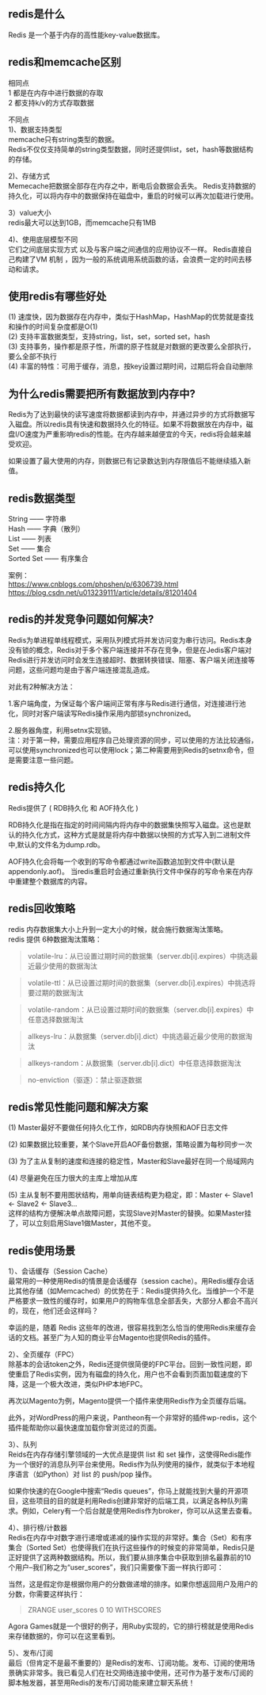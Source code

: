 
redis是什么
-------------
Redis 是一个基于内存的高性能key-value数据库。 
  
  
  
redis和memcache区别
-------------
相同点    
1 都是在内存中进行数据的存取  
2 都支持k/v的方式存取数据  
  
不同点    
1)、数据支持类型  
memcache只有string类型的数据。  
Redis不仅仅支持简单的string类型数据，同时还提供list，set，hash等数据结构的存储。

2)、存储方式  
Memecache把数据全部存在内存之中，断电后会数据会丢失。
Redis支持数据的持久化，可以将内存中的数据保持在磁盘中，重启的时候可以再次加载进行使用。  

3）value大小  
redis最大可以达到1GB，而memcache只有1MB

4)、使用底层模型不同  
它们之间底层实现方式 以及与客户端之间通信的应用协议不一样。
Redis直接自己构建了VM 机制 ，因为一般的系统调用系统函数的话，会浪费一定的时间去移动和请求。
  
  
  

使用redis有哪些好处  
-------------
(1) 速度快，因为数据存在内存中，类似于HashMap，HashMap的优势就是查找和操作的时间复杂度都是O(1)   
(2) 支持丰富数据类型，支持string，list，set，sorted set，hash   
(3) 支持事务，操作都是原子性，所谓的原子性就是对数据的更改要么全部执行，要么全部不执行   
(4) 丰富的特性：可用于缓存，消息，按key设置过期时间，过期后将会自动删除  
  
  
  

为什么redis需要把所有数据放到内存中?　
-------------
Redis为了达到最快的读写速度将数据都读到内存中，并通过异步的方式将数据写入磁盘。所以redis具有快速和数据持久化的特征。如果不将数据放在内存中，磁盘I/O速度为严重影响redis的性能。在内存越来越便宜的今天，redis将会越来越受欢迎。

如果设置了最大使用的内存，则数据已有记录数达到内存限值后不能继续插入新值。
   
  


redis数据类型
-------------
String —— 字符串  
Hash —— 字典（散列）  
List —— 列表   
Set —— 集合   
Sorted Set —— 有序集合   
  
案例：  
https://www.cnblogs.com/phpshen/p/6306739.html  
https://blog.csdn.net/u013239111/article/details/81201404  

  
  
  
redis的并发竞争问题如何解决?  
-------------
Redis为单进程单线程模式，采用队列模式将并发访问变为串行访问。Redis本身没有锁的概念，Redis对于多个客户端连接并不存在竞争，但是在Jedis客户端对Redis进行并发访问时会发生连接超时、数据转换错误、阻塞、客户端关闭连接等问题，这些问题均是由于客户端连接混乱造成。  

对此有2种解决方法：  
  
1.客户端角度，为保证每个客户端间正常有序与Redis进行通信，对连接进行池化，同时对客户端读写Redis操作采用内部锁synchronized。  
  
2.服务器角度，利用setnx实现锁。  
注：对于第一种，需要应用程序自己处理资源的同步，可以使用的方法比较通俗，可以使用synchronized也可以使用lock；第二种需要用到Redis的setnx命令，但是需要注意一些问题。  
   
  
  

redis持久化
-------------
Redis提供了 ( RDB持久化 和 AOF持久化 )   
  
RDB持久化是指在指定的时间间隔内将内存中的数据集快照写入磁盘。这也是默认的持久化方式，这种方式是就是将内存中数据以快照的方式写入到二进制文件中,默认的文件名为dump.rdb。   
  
AOF持久化会将每一个收到的写命令都通过write函数追加到文件中(默认是 appendonly.aof)。
当redis重启时会通过重新执行文件中保存的写命令来在内存中重建整个数据库的内容。  
  
  
  
  
redis回收策略
-------------
redis 内存数据集大小上升到一定大小的时候，就会施行数据淘汰策略。  
redis 提供 6种数据淘汰策略：  

> volatile-lru：从已设置过期时间的数据集（server.db[i].expires）中挑选最近最少使用的数据淘汰  

> volatile-ttl：从已设置过期时间的数据集（server.db[i].expires）中挑选将要过期的数据淘汰  

> volatile-random：从已设置过期时间的数据集（server.db[i].expires）中任意选择数据淘汰  
  
> allkeys-lru：从数据集（server.db[i].dict）中挑选最近最少使用的数据淘汰  
  
> allkeys-random：从数据集（server.db[i].dict）中任意选择数据淘汰  
  
> no-enviction（驱逐）：禁止驱逐数据  
   
    
    
redis常见性能问题和解决方案
-------------
(1) Master最好不要做任何持久化工作，如RDB内存快照和AOF日志文件  
  
(2) 如果数据比较重要，某个Slave开启AOF备份数据，策略设置为每秒同步一次  
  
(3) 为了主从复制的速度和连接的稳定性，Master和Slave最好在同一个局域网内  
  
(4) 尽量避免在压力很大的主库上增加从库  
  
(5) 主从复制不要用图状结构，用单向链表结构更为稳定，即：Master <- Slave1 <- Slave2 <- Slave3...  
这样的结构方便解决单点故障问题，实现Slave对Master的替换。如果Master挂了，可以立刻启用Slave1做Master，其他不变。  
    
   
  
  
redis使用场景  
-------------
1）、会话缓存（Session Cache）  
最常用的一种使用Redis的情景是会话缓存（session cache）。用Redis缓存会话比其他存储（如Memcached）的优势在于：Redis提供持久化。当维护一个不是严格要求一致性的缓存时，如果用户的购物车信息全部丢失，大部分人都会不高兴的，现在，他们还会这样吗？  
  
幸运的是，随着 Redis 这些年的改进，很容易找到怎么恰当的使用Redis来缓存会话的文档。甚至广为人知的商业平台Magento也提供Redis的插件。  
  
2）、全页缓存（FPC）  
除基本的会话token之外，Redis还提供很简便的FPC平台。回到一致性问题，即使重启了Redis实例，因为有磁盘的持久化，用户也不会看到页面加载速度的下降，这是一个极大改进，类似PHP本地FPC。  
  
再次以Magento为例，Magento提供一个插件来使用Redis作为全页缓存后端。  
  
此外，对WordPress的用户来说，Pantheon有一个非常好的插件wp-redis，这个插件能帮助你以最快速度加载你曾浏览过的页面。  
  
3）、队列  
Reids在内存存储引擎领域的一大优点是提供 list 和 set 操作，这使得Redis能作为一个很好的消息队列平台来使用。Redis作为队列使用的操作，就类似于本地程序语言（如Python）对 list 的 push/pop 操作。  
  
如果你快速的在Google中搜索“Redis queues”，你马上就能找到大量的开源项目，这些项目的目的就是利用Redis创建非常好的后端工具，以满足各种队列需求。例如，Celery有一个后台就是使用Redis作为broker，你可以从这里去查看。  
  
4）、排行榜/计数器  
Redis在内存中对数字进行递增或递减的操作实现的非常好。集合（Set）和有序集合（Sorted Set）也使得我们在执行这些操作的时候变的非常简单，Redis只是正好提供了这两种数据结构。所以，我们要从排序集合中获取到排名最靠前的10个用户–我们称之为“user_scores”，我们只需要像下面一样执行即可：  
  
当然，这是假定你是根据你用户的分数做递增的排序。如果你想返回用户及用户的分数，你需要这样执行：    
> ZRANGE user_scores 0 10 WITHSCORES  
  
Agora Games就是一个很好的例子，用Ruby实现的，它的排行榜就是使用Redis来存储数据的，你可以在这里看到。  
  
5）、发布/订阅  
最后（但肯定不是最不重要的）是Redis的发布、订阅功能。发布、订阅的使用场景确实非常多。我已看见人们在社交网络连接中使用，还可作为基于发布/订阅的脚本触发器，甚至用Redis的发布/订阅功能来建立聊天系统！   





  



